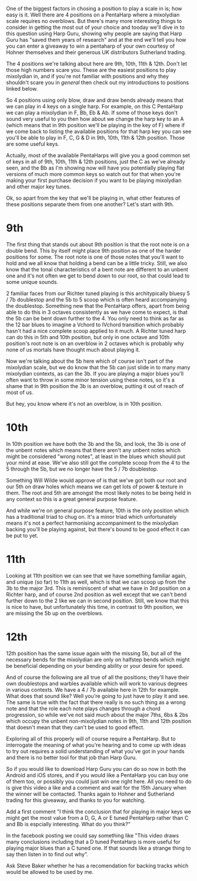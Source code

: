 One of the biggest factors in chosing a position to play a scale in is; how easy is it. Well there are 4 positions on a PentaHarp where a mixolydian scale requires no overblows. But there's many more interesting things to consider in getting the most out of your choice and tooday we'll dive in to this question using Harp Guru, showing why people are saying that Harp Guru has "saved them years of research" and at the end we'll tell you how you can enter a giveaway to win a pentaharp of your own courtesy of Hohner themselves and their generous UK distributors Sutherland trading.

The 4 positions we're talking about here are 9th, 10th, 11th & 12th. Don't let those high numbers scare you. These are the easiest positions to play mixolydian in, and if you're not familiar with positions and why they shouldn't scare you in *general* then check out my introductions to positions linked below.

So 4 positions using only blow, draw and draw bends already means that we can play in 4 keys on a single harp. For example, on this C PentaHarp we can play a mixolydian in F, Bb, Eb & Ab. If some of those keys don't sound very useful to you then how about we change the harp key to an A (which means that in 9th position we'll be playing in the key of F) where if we come back to listing the available positions for that harp key you can see you'll be able to play in F, C, G & D in 9th, 10th, 11th & 12th position. Those are some useful keys.

Actually, most of the available PentaHarps will give you a good common set of keys in all of 9th, 10th, 11th & 12th positions, just the C as we've already seen, and the Bb as I'm showing now will have you potentially playing flat versions of much more common keys so watch out for that when you're making your first purchase decision if you want to be playing mixolydian and other major key tunes.

Ok, so apart from the key that we'll be playing in, what other features of these positions separate them from one another? Let's start with 9th.

# 9th

The first thing that stands out about 9th position is that the root note is on a double bend. This by itself might place 9th position as one of the harder positions for some. The root note is one of those notes that you'll want to hold and we all know that holding a bend can be a little tricky. Still, we also know that the tonal characteristics of a bent note are different to an unbent one and it's not often we get to bend *down* to our root, so that could lead to some unique sounds.

2 familiar faces from our Richter tuned playing is this architypically bluesy 5 / 7b doublestop and the 5b to 5 scoop which is often heard accompanying the doublestop. Something new that the PentaHarp offers, apart from being able to do this in 3 octaves consistently as we have come to expect, is that the 5b can be bent down further to the 4. You only need to think as far as the 12 bar blues to imagine a Vchord to IVchord transition which probably hasn't had a nice complete scoop applied to it much. A Richter tuned harp can do this in 5th and 10th position, but only in one octave and 10th position's root note is on an overblow in 2 octaves which is probably why none of us mortals have thought much about playing it.

Now we're talking about the 5b here which of course isn't part of the mixolydian scale, but we do know that the 5b can just slide in to many many mixolydian contexts, as can the 3b. If you are playing a major blues you'll often want to throw in some minor tension using these notes, so it's a shame that in 9th position the 3b is an overblow, putting it out of reach of most of us.

But hey, you know where it's not an overblow, is in 10th position.

# 10th

In 10th position we have both the 3b and the 5b, and look, the 3b is one of the unbent notes which means that there aren't any unbent notes which might be considered "wrong notes", at least in the blues which should put your mind at ease. We've also still got the complete scoop from the 4 to the 5 through the 5b, but we no longer have the 5 / 7b doublestop.

Something Will Wilde would approve of is that we've got both our root and our 5th on draw holes which means we can get lots of power & texture in them. The root and 5th are amongst the most likely notes to be being held in any context so this is a great general purpose feature.

And while we're on general purpose feature, 10th is the only position which has a traditional triad to chug on. It's a minor triad which unfortunately means it's not a perfect harmonising accompaniment to the mixolydian backing you'll be playing against, but there's bound to be good effect it can be put to yet.

# 11th

Looking at 11th position we can see that we have something familiar again, and unique (so far) to 11th as well, which is that we can scoop up from the 3b to the major 3rd. This is reminiscent of what we have in 3rd position on a Richter harp, and of course 2nd position as well except that we can't bend further down to the 2 like we can in second position. Still, we know that this is nice to have, but unfortunately this time, in contrast to 9th position, we are missing the 5b up on the overblows.

# 12th

12th position has the same issue again with the missing 5b, but all of the necessary bends for the mixolydian are only on halfstep bends which might be beneficial depending on your bending ability or your desire for speed.

And of course the following are all true of all the positions; they'll have their own doublestops and warbles available which will work to various degrees in various contexts. We have a 4 / 7b available here in 12th for example. What does that sound like? Well you're going to just have to play it and see. The same is true with the fact that there really is no such thing as a wrong note and that the role each note plays changes through a chord progression, so while we've not said much about the major 7ths, 6bs & 2bs which occupy the unbent non-mixolydian notes in 9th, 11th and 12th position that doesn't mean that they can't be used to good effect.

Exploring all of this properly will of course require a PentaHarp. But to interrogate the meaning of what you're hearing and to come up with ideas to try out requires a solid understanding of what you've got in your hands and there is no better tool for that job than Harp Guru.

So if you would like to download Harp Guru you can do so now in both the Android and iOS stores, and if you would like a PentaHarp you can buy one of them too, or possibly you could just win one right here. All you need to do is give this video a like and a comment and wait for the 15th January when the winner will be contacted. Thanks again to Hohner and Sutherland trading for this giveaway, and thanks to you for watching.

Add a first comment "I think the conclusion that for playing in major keys we might get the most value from a D, G, A or E tuned PentaHarp rather than C and Bb is espcially interesting. What do you think?"

In the facebook posting we could say something like "This video draws many conclusions including that a D tuned PentaHarp is more useful for playing major blues than a C tuned one. If that sounds like a strange thing to say then listen in to find out why".

Ask Steve Baker whether he has a recomendation for backing tracks which would be allowed to be used by me.
